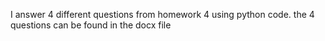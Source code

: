 I answer 4 different questions from homework 4 using python code. the 4 questions can be found in the docx file
